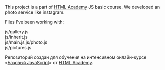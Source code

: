 This project is a part of [HTML Academy](https://htmlacademy.ru) JS basic course.
We developed an photo service like instagram.

Files I've been working with:

js/gallery.js  
js/inherit.js  
js/main.js 
js/photo.js  
js/pictures.js

Репозиторий создан для обучения на интенсивном онлайн-курсе «[Базовый JavaScript](https://htmlacademy.ru/js_intensive)» от [HTML Academy](https://htmlacademy.ru).